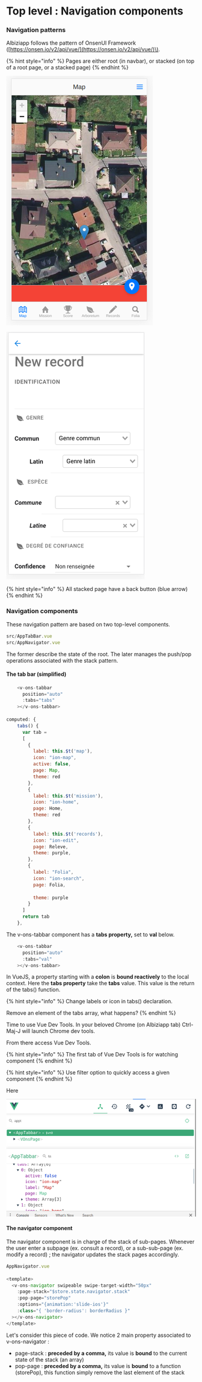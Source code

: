 # Top level : Navigation components

### Navigation patterns

Albiziapp follows the pattern of OnsenUI Framework \([https://onsen.io/v2/api/vue/](https://onsen.io/v2/api/vue/)\). 

{% hint style="info" %}
Pages are either root \(in navbar\), or stacked \(on top of a root page, or a stacked page\)
{% endhint %}

![A root page \(Map\)](../.gitbook/assets/image%20%283%29.png)

![A stacked page \(from root page\)](../.gitbook/assets/image.png)

{% hint style="info" %}
All stacked page have a back button \(blue arrow\)
{% endhint %}

### Navigation components

These navigation pattern are based on two top-level components.  

```javascript
src/AppTabBar.vue
src/AppNavigator.vue
```

The former describe the state of the root. The later manages the push/pop operations associated with the stack pattern.

#### The tab bar \(simplified\)

```javascript
    <v-ons-tabbar
      position="auto"
      :tabs="tabs"
    ></v-ons-tabbar>
    
computed: {
    tabs() {
      var tab = 
      [
        {
          label: this.$t('map'),
          icon: "ion-map",
          active: false,
          page: Map,
          theme: red
        },
        {
          label: this.$t('mission'),
          icon: "ion-home",
          page: Home,
          theme: red
        },       
        {
          label: this.$t('records'),
          icon: "ion-edit",
          page: Releve,
          theme: purple,
        },
        {
          label: "Folia",
          icon: "ion-search",
          page: Folia,

          theme: purple
        }
      ]
      return tab
    },


```

The v-ons-tabbar component has a **tabs property,** set to **val** below. 

```javascript
    <v-ons-tabbar
      position="auto"
      :tabs="val"
    ></v-ons-tabbar>

```



In VueJS, a property starting with a **colon** is **bound reactively** to the local context. Here the **tabs property** take the **tabs** value. This value is the return of the tabs\(\) function.

{% hint style="info" %}
Change labels or icon in tabs\(\) declaration.

Remove an element of the tabs array, what happens?
{% endhint %}

Time to use Vue Dev Tools. In your beloved Chrome \(on Albiziapp tab\) Ctrl-Maj-J will launch Chrome dev tools. 

From there access Vue Dev Tools. 

{% hint style="info" %}
The first tab of Vue Dev Tools is for watching component
{% endhint %}

 

{% hint style="info" %}
Use filter option to quickly access a given component
{% endhint %}

Here

![](../.gitbook/assets/image%20%285%29.png)

#### The navigator component

The navigator component is in charge of the stack of sub-pages. Whenever the user enter a subpage \(ex. consult a record\), or a sub-sub-page \(ex. modify a record\) ; the navigator updates the stack pages accordingly.

```javascript
AppNavigator.vue

<template>
  <v-ons-navigator swipeable swipe-target-width="50px"
    :page-stack="$store.state.navigator.stack"
    :pop-page="storePop"
    :options="{animation:'slide-ios'}"
    :class="{ 'border-radius': borderRadius }"
  ></v-ons-navigator>
</template>

```

Let's consider this piece of code. We notice 2 main property associated to v-ons-navigator :

* page-stack : **preceded by a comma,** its value is **bound** to the current state of the stack \(an array\)
* pop-page : **preceded by a comma,** its value is **bound** to a function \(storePop\), this function simply remove the last element of the stack





